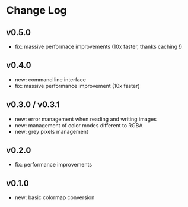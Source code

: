 # Change Log

## v0.5.0

- fix: massive performace improvements (10x faster, thanks caching !)

## v0.4.0

- new: command line interface
- fix: massive performance improvement (10x faster)

## v0.3.0 /  v0.3.1

- new: error management when reading and writing images
- new: management of color modes different to RGBA
- new: grey pixels management

## v0.2.0

- fix: performance improvements

## v0.1.0

- new: basic colormap conversion

